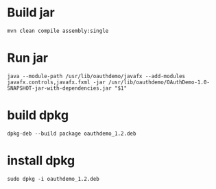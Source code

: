 # Build jar
    mvn clean compile assembly:single

# Run jar
    java --module-path /usr/lib/oauthdemo/javafx --add-modules javafx.controls,javafx.fxml -jar /usr/lib/oauthdemo/OAuthDemo-1.0-SNAPSHOT-jar-with-dependencies.jar "$1"

# build dpkg
    dpkg-deb --build package oauthdemo_1.2.deb
# install dpkg
    sudo dpkg -i oauthdemo_1.2.deb